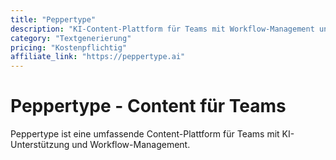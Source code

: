 ```yaml
---
title: "Peppertype"
description: "KI-Content-Plattform für Teams mit Workflow-Management und Brand Guidelines"
category: "Textgenerierung"
pricing: "Kostenpflichtig"
affiliate_link: "https://peppertype.ai"
---
```


# Peppertype - Content für Teams

Peppertype ist eine umfassende Content-Plattform für Teams mit KI-Unterstützung und Workflow-Management.